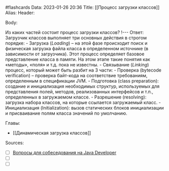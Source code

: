 #flashcards
Data: 2023-01-26 20:36
Title: [[Процесс загрузки классов]]
Alias:
Header:



Body:


Из каких частей состоит процесс загрузки классов?
!---
Ответ:
	 Загрузчик классов выполняет три основных действия в строгом порядке:
	-   Загрузка  (_Loading_) – на этой фазе происходит поиск и физическая загрузка файла класса в определенном источнике (в зависимости от загрузчика). Этот процесс определяет базовое представление класса в памяти. На этом этапе такие понятия как «методы», «поля» и т.д. пока не известны.
	-   Связывание (_Linking_) процесс, который может быть разбит на 3 части:
			    -   Проверка (bytecode verification) – проверка байт-кода на соответствие требованиям, определенным в спецификации JVM.
			    -   Подготовка (class preparation): создание и инициализация необходимых структур, используемых для представления полей, методов, реализованных интерфейсов и т.п., определенных в загружаемом классе.
			    -   Разрешение (resolving): загрузка набора классов, на которые ссылается загружаемый класс.
	-   Инициализация (Initialization): вызов статических блоков инициализации и присваивание полям класса значений по умолчанию.
<!--SR:!2023-11-03,10,470-->




Главы:
- [[Динамическая загрузка классов]]


Sources:
- [ ] [Вопросы для собеседования на Java Developer](https://github.com/enhorse/java-interview/blob/master/README.md#%D0%9E%D0%9E%D0%9F)
- [ ] []()
- [ ] []()
